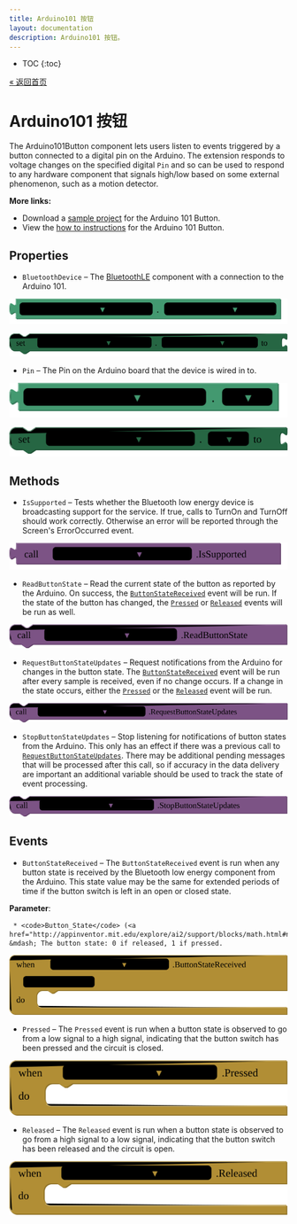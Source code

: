 ```yaml
---
title: Arduino101 按钮
layout: documentation
description: Arduino101 按钮。
---
```


* TOC
{:toc}

[&laquo; 返回首页](Arduino101Intro.html)

# Arduino101 按钮

The Arduino101Button component lets users listen to events triggered by a button connected to a digital pin on the Arduino. The extension responds to voltage changes on the specified digital <code>Pin</code> and so can be used to respond to any hardware component that signals high/low based on some external phenomenon, such as a motion detector.<br>

<strong>More links:</strong><ul><li>Download a <a href='http://iot.appinventor.mit.edu/assets/samples/Arduino101Button.aia' target='_blank'>sample project</a> for the Arduino 101 Button.</li><li>View the <a href='http://iot.appinventor.mit.edu/assets/howtos/MIT_App_Inventor_IoT_Button.pdf' target='_blank'>how to instructions</a> for the Arduino 101 Button.</li></ul>

## Properties

+ <a name="BluetoothDevice"></a>`BluetoothDevice` – The <a href='http://iot.appinventor.mit.edu/#/bluetoothle/bluetoothleintro'>BluetoothLE</a> component with a connection to the Arduino 101.


![get Arduino101Button1 BluetoothDevice ](blocks/Arduino101Button.BluetoothDevice_getter.svg)


![set Arduino101Button1 BluetoothDevice  to](blocks/Arduino101Button.BluetoothDevice_setter.svg)

+ <a name="Pin"></a>`Pin` – The Pin on the Arduino board that the device is wired in to.


![get Arduino101Button1 Pin ](blocks/Arduino101Button.Pin_getter.svg)


![set Arduino101Button1 Pin  to](blocks/Arduino101Button.Pin_setter.svg)

## Methods

+ <a name="IsSupported"></a>`IsSupported` – Tests whether the Bluetooth low energy device is broadcasting support for the service. If true,
 calls to TurnOn and TurnOff should work correctly. Otherwise an error will be reported through
 the Screen's ErrorOccurred event.

![call Arduino101Button1 IsSupported](blocks/Arduino101Button.IsSupported.svg)

+ <a name="ReadButtonState"></a>`ReadButtonState` – Read the current state of the button as reported by the Arduino. On success, the
 <a href="#ButtonStateReceived"><code>ButtonStateReceived</code></a> event will be run. If the
 state of the button has changed, the <a href="#Pressed"><code>Pressed</code></a> or
 <a href="#Released"><code>Released</code></a> events will be run as well.

![call Arduino101Button1 ReadButtonState](blocks/Arduino101Button.ReadButtonState.svg)

+ <a name="RequestButtonStateUpdates"></a>`RequestButtonStateUpdates` – Request notifications from the Arduino for changes in the button state. The <a
 href="#ButtonStateReceived"><code>ButtonStateReceived</code></a> event will be run after
 every sample is received, even if no change occurs. If a change in the state occurs, either
 the <a href="#Pressed"><code>Pressed</code></a> or the <a
 href="#Released"><code>Released</code></a> event will be run.

![call Arduino101Button1 RequestButtonStateUpdates](blocks/Arduino101Button.RequestButtonStateUpdates.svg)

+ <a name="StopButtonStateUpdates"></a>`StopButtonStateUpdates` – Stop listening for notifications of button states from the Arduino. This only has an effect
 if there was a previous call to <a
 href="#RequestButtonStateUpdates"><code>RequestButtonStateUpdates</code></a>. There may be
 additional pending messages that will be processed after this call, so if accuracy in the
 data delivery are important an additional variable should be used to track the state of
 event processing.

![call Arduino101Button1 StopButtonStateUpdates](blocks/Arduino101Button.StopButtonStateUpdates.svg)

## Events

+ <a name="ButtonStateReceived"></a>`ButtonStateReceived` – The <code>ButtonStateReceived</code> event is run when any button state is received by the
 Bluetooth low energy component from the Arduino. This state value may be the same for
 extended periods of time if the button switch is left in an open or closed state.

 __Parameter__:

     * <code>Button_State</code> (<a href="http://appinventor.mit.edu/explore/ai2/support/blocks/math.html#number">_number_</a>) &mdash; The button state: 0 if released, 1 if pressed.

![when Arduino101Button1 ButtonStateReceived Button_State do](blocks/Arduino101Button.ButtonStateReceived.svg)

+ <a name="Pressed"></a>`Pressed` – The <code>Pressed</code> event is run when a button state is observed to go from a low signal
 to a high signal, indicating that the button switch has been pressed and the circuit is closed.

![when Arduino101Button1 Presseddo](blocks/Arduino101Button.Pressed.svg)

+ <a name="Released"></a>`Released` – The <code>Released</code> event is run when a button state is observed to go from a high signal
 to a low signal, indicating that the button switch has been released and the circuit is open.

![when Arduino101Button1 Releaseddo](blocks/Arduino101Button.Released.svg)


